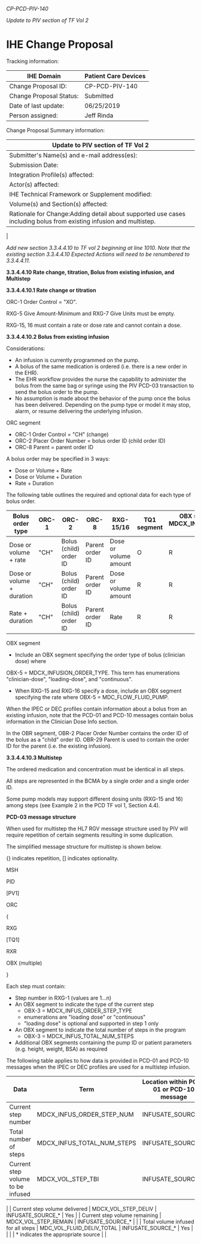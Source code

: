 _CP-PCD-PIV-140_

_Update to PIV section of TF Vol 2_

# **IHE Change Proposal**

Tracking information:

| IHE Domain | Patient Care Devices |
| --- | --- |
| Change Proposal ID: | CP-PCD-PIV-140 |
| Change Proposal Status: | Submitted |
| Date of last update: | 06/25/2019 |
| Person assigned: | Jeff Rinda |

Change Proposal Summary information:

| Update to PIV section of TF Vol 2 |
| --- |
| Submitter's Name(s) and e-mail address(es): | Jeff Rinda (jeffrey.rinda@icumed.com) |
| Submission Date: | 06/25/2019 |
| Integration Profile(s) affected: | PIV |
| Actor(s) affected: | IOP, IOC |
| IHE Technical Framework or Supplement modified: | PCD TF-2 Rev 8 (Oct 23 2018) |
| Volume(s) and Section(s) affected: | Vol 2, section 3 |
| Rationale for Change:Adding detail about supported use cases including bolus from existing infusion and multistep.
 |

_Add new section 3.3.4.4.10 to TF vol 2 beginning at line 1010. Note that the existing section 3.3.4.4.10 Expected Actions will need to be renumbered to 3.3.4.4.11._

**3.3.4.4.10 Rate change, titration, Bolus from existing infusion, and Multistep**

**3.3.4.4.10.1 Rate change or titration**

ORC-1 Order Control = "XO".

RXG-5 Give Amount-Minimum and RXG-7 Give Units must be empty.

RXG-15, 16 must contain a rate or dose rate and cannot contain a dose.

**3.3.4.4.10.2 Bolus from existing infusion**

Considerations:

- An infusion is currently programmed on the pump.
- A bolus of the same medication is ordered (i.e. there is a new order in the EHR).
- The EHR workflow provides the nurse the capability to administer the bolus from the same bag or syringe using the PIV PCD-03 transaction to send the bolus order to the pump.
- No assumption is made about the behavior of the pump once the bolus has been delivered. Depending on the pump type or model it may stop, alarm, or resume delivering the underlying infusion.

ORC segment

- ORC-1 Order Control = "CH" (change)
- ORC-2 Placer Order Number = bolus order ID (child order ID)
- ORC-8 Parent = parent order ID

A bolus order may be specified in 3 ways:

- Dose or Volume + Rate
- Dose or Volume + Duration
- Rate + Duration

The following table outlines the required and optional data for each type of bolus order.

| **Bolus order type** | **ORC-1** | **ORC-2** | **ORC-8** | **RXG-15/16** | **TQ1 segment** | **OBX segment with OBX-5 = MDCX\_INFUSION\_PROGRAM\_TYPE = clinician-dose** | **OBX segment with OBX-5 = MDC\_FLOW\_FLUID\_PUMP** |
| --- | --- | --- | --- | --- | --- | --- | --- |
| Dose or volume + rate | "CH" | Bolus (child) order ID | Parent order ID | Dose or volume amount | O | R | R |
| Dose or volume + duration | "CH" | Bolus (child) order ID | Parent order ID | Dose or volume amount | R | R | O |
| Rate + duration | "CH" | Bolus (child) order ID | Parent order ID | Rate | R | R | O |

OBX segment

- Include an OBX segment specifying the order type of bolus (clinician dose) where

OBX-5 = MDCX\_INFUSION\_ORDER\_TYPE. This term has enumerations "clinician-dose", "loading-dose", and "continuous".

- When RXG-15 and RXG-16 specify a dose, include an OBX segment specifying the rate where OBX-5 = MDC\_FLOW\_FLUID\_PUMP.

When the IPEC or DEC profiles contain information about a bolus from an existing infusion, note that the PCD-01 and PCD-10 messages contain bolus information in the Clinician Dose Info section.

In the OBR segment, OBR-2 Placer Order Number contains the order ID of the bolus as a "child" order ID. OBR-29 Parent is used to contain the order ID for the parent (i.e. the existing infusion).

**3.3.4.4.10.3 Multistep**

The ordered medication and concentration must be identical in all steps.

All steps are represented in the BCMA by a single order and a single order ID.

Some pump models may support different dosing units (RXG-15 and 16) among steps (see Example 2 in the PCD TF vol 1, Section 4.4).

**PCD-03 message structure**

When used for multistep the HL7 RGV message structure used by PIV will require repetition of certain segments resulting in some duplication.

The simplified message structure for multistep is shown below.

{} indicates repetition, [] indicates optionality.

MSH

PID

[PV1]

ORC

{

RXG

[TQ1]

RXR

OBX (multiple)

}

Each step must contain:

- Step number in RXG-1 (values are 1...n)
- An OBX segment to indicate the type of the current step
  - OBX-3 = MDCX\_INFUS\_ORDER\_STEP\_TYPE
  - enumerations are "loading dose" or "continuous"
  - "loading dose" is optional and supported in step 1 only
- An OBX segment to indicate the total number of steps in the program
  - OBX-3 = MDCX\_INFUS\_TOTAL\_NUM\_STEPS
- Additional OBX segments containing the pump ID or patient parameters (e.g. height, weight, BSA) as required

The following table applies to how data is provided in PCD-01 and PCD-10 messages when the IPEC or DEC profiles are used for a multistep infusion.

| **Data** | **Term** | **Location within PCD-01 or PCD-10 message** | **Required** |
| --- | --- | --- | --- |
| Current step number | MDCX\_INFUS\_ORDER\_STEP\_NUM | INFUSATE\_SOURCE\_\* | Yes |
| Total number of steps | MDCX\_INFUS\_TOTAL\_NUM\_STEPS | INFUSATE\_SOURCE\_\* | Yes |
| Current step volume to be infused | MDCX\_VOL\_STEP\_TBI | INFUSATE\_SOURCE\_\* |
 |
| Current step volume delivered | MDCX\_VOL\_STEP\_DELIV | INFUSATE\_SOURCE\_\* | Yes |
| Current step volume remaining | MDCX\_VOL\_STEP\_REMAIN | INFUSATE\_SOURCE\_\* |
 |
| Total volume infused for all steps | MDC\_VOL\_FLUID\_DELIV\_TOTAL | INFUSATE\_SOURCE\_\* | Yes |
|
 |
 | \* indicates the appropriate source |
 |
